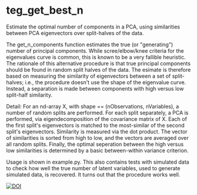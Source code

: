 # teg_get_best_n
Estimate the optimal number of components in a PCA, using similarities between PCA eigenvectors over split-halves of the data.

The get_n_components function estimates the true (or "generating") number of principal components. While scree/elbow/knee criteria for the eigenvalues curve is common, this is known to be a very fallible heuristic. The rationale of this alternative procedure is that true principal components should be found in random split halves of the data. The esimate is therefore based on measuring the similarity of eigenvectors between a set of split-halves; i.e., the procedure doesn't use the shape of the eigenvalue curve. Instead, a separation is made between components with high versus low split-half similarity.

Detail: For an nd-array X, with shape == (nObservations, nVariables), a number of random splits are performed. For each split separately, a PCA is performed, via eigendecomposition of the covariance matrix of X. Each of the first split's eigenvectors is matched to the most-similar of the second split's eigenvectors. Similarity is measured via the dot product. The vector of similarities is sorted from high to low, and the vectors are averaged over all random splits. Finally, the optimal seperation between the high versus low similarities is determined by a basic between-within variance criterion.

Usage is shown in example.py. This also contains tests with simulated data to check how well the true number of latent variables, used to generate simulated data, is recovered. It turns out that the procedure works well.

[![DOI](https://zenodo.org/badge/621991078.svg)](https://zenodo.org/badge/latestdoi/621991078)
